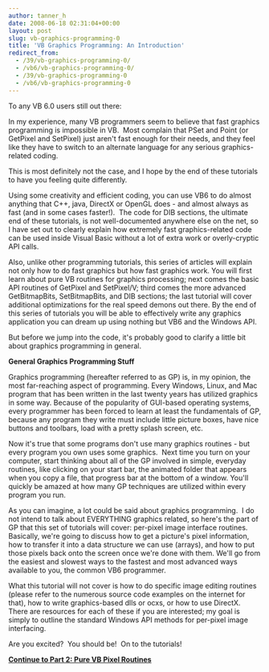 ```yaml
---
author: tanner_h
date: 2008-06-18 02:31:04+00:00
layout: post
slug: vb-graphics-programming-0
title: 'VB Graphics Programming: An Introduction'
redirect_from:
  - /39/vb-graphics-programming-0/
  - /vb6/vb-graphics-programming-0/
  - /39/vb-graphics-programming-0
  - /vb6/vb-graphics-programming-0
---
```


To any VB 6.0 users still out there:

In my experience, many VB programmers seem to believe that fast graphics programming is impossible in VB.  Most complain that PSet and Point (or GetPixel and SetPixel) just aren't fast enough for their needs, and they feel like they have to switch to an alternate language for any serious graphics-related coding.

This is most definitely not the case, and I hope by the end of these tutorials to have you feeling quite differently.

Using some creativity and efficient coding, you can use VB6 to do almost anything that C++, java, DirectX or OpenGL does - and almost always as fast (and in some cases faster!).  The code for DIB sections, the ultimate end of these tutorials, is not well-documented anywhere else on the net, so I have set out to clearly explain how extremely fast graphics-related code can be used inside Visual Basic without a lot of extra work or overly-cryptic API calls.

Also, unlike other programming tutorials, this series of articles will explain not only how to do fast graphics but how fast graphics work. You will first learn about pure VB routines for graphics processing; next comes the basic API routines of GetPixel and SetPixel/V; third comes the more advanced GetBitmapBits, SetBitmapBits, and DIB sections; the last tutorial will cover additional optimizations for the real speed demons out there. By the end of this series of tutorials you will be able to effectively write any graphics application you can dream up using nothing but VB6 and the Windows API.

But before we jump into the code, it's probably good to clarify a little bit about graphics programming in general.

**General Graphics Programming Stuff**

Graphics programming (hereafter referred to as GP) is, in my opinion, the most far-reaching aspect of programming. Every Windows, Linux, and Mac program that has been written in the last twenty years has utilized graphics in some way. Because of the popularity of GUI-based operating systems, every programmer has been forced to learn at least the fundamentals of GP, because any program they write must include little picture boxes, have nice buttons and toolbars, load with a pretty splash screen, etc.

Now it's true that some programs don't use many graphics routines - but every program you own uses some graphics.  Next time you turn on your computer, start thinking about all of the GP involved in simple, everyday routines, like clicking on your start bar, the animated folder that appears when you copy a file, that progress bar at the bottom of a window. You'll quickly be amazed at how many GP techniques are utilized within every program you run.

As you can imagine, a lot could be said about graphics programming.  I do not intend to talk about EVERYTHING graphics related, so here's the part of GP that this set of tutorials will cover: per-pixel image interface routines.  Basically, we're going to discuss how to get a picture's pixel information, how to transfer it into a data structure we can use (arrays), and how to put those pixels back onto the screen once we're done with them. We'll go from the easiest and slowest ways to the fastest and most advanced ways available to you, the common VB6 programmer.

What this tutorial will not cover is how to do specific image editing routines (please refer to the numerous source code examples on the internet for that), how to write graphics-based dlls or ocxs, or how to use DirectX. There are resources for each of these if you are interested; my goal is simply to outline the standard Windows API methods for per-pixel image interfacing.

Are you excited?  You should be!  On to the tutorials!

**[Continue to Part 2: Pure VB Pixel Routines](2008/06/17/vb-graphics-programming-1/)**
